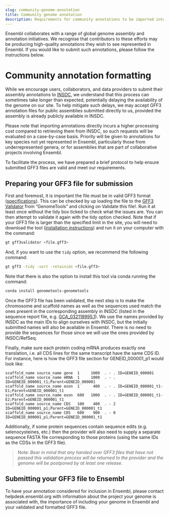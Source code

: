 ```yaml
---
slug: community-genome-annotation
title: Community genome annotation
description: Requirements for community annotations to be imported into Ensembl.
---
```


Ensembl collaborates with a range of global genome assembly and annotation initiatives. We recognise that contributors to these efforts may be producing high-quality annotations they wish to see represented in Ensembl. If you would like to submit such annotations, please follow the instructions below.

# Community annotation formatting

While we encourage users, collaborators, and data providers to submit their assembly annotations to [INSDC](https://www.insdc.org/about-insdc/), we understand that this process can sometimes take longer than expected, potentially delaying the availability of the genome on our site. To help mitigate such delays, we may accept GFF3 annotation files for public assemblies submitted directly to us, provided the assembly is already publicly available in INSDC.

Please note that importing annotations directly incurs a higher processing cost compared to retrieving them from INSDC, so such requests will be evaluated on a case-by-case basis. Priority will be given to annotations for key species not yet represented in Ensembl, particularly those from underrepresented genera, or for assemblies that are part of collaborative projects involving Ensembl.

To facilitate the process, we have prepared a brief protocol to help ensure submitted GFF3 files are valid and meet our requirements.

## Preparing your GFF3 file for submission

First and foremost, it is important the file must be in valid GFF3 format ([specifications](https://github.com/The-Sequence-Ontology/Specifications/blob/master/gff3.md)). This can be checked by up
loading the file to the [GFF3 Validator](https://genometools.org/cgi-bin/gff3validator.cgi) from “GenomeTools” and clicking on Validate this file!. Run it at least once without the tidy box ticked to check what the issues are. You can then attempt to validate it again with the tidy option checked. Note that if your GFF3 file is larger than the specified limit in the site, you will need to download the tool ([installation instructions](https://github.com/genometools/genometools/blob/master/README.md)) and run it on your computer with the command:

```bash
gt gff3validator <file.gff3>
```

And, if you want to use the `tidy` option, we recommend the following command:

```bash
gt gff3 -tidy -sort -retainids <file.gff3>
```

Note that there is also the option to install this tool via conda running the command:

```bash
conda install genometools-genometools
```

Once the GFF3 file has been validated, the next step is to make the chromosome and scaffold names as well as the sequences used match the ones present in the corresponding assembly in INSDC (listed in the sequence report file, e.g. [GCA_032118995.1](https://ftp.ncbi.nlm.nih.gov/genomes/all/GCA/032/118/995/GCA_032118995.1_ASM3211899v1/GCA_032118995.1_ASM3211899v1_assembly_report.txt)). We use the names provided by INSDC as the main IDs to align ourselves with INSDC, but the initially submitted names will also be available in Ensembl. There is no need to provide the sequences for those since we will use the ones provided by INSDC/RefSeq.

Finally, make sure each protein coding mRNA produces exactly one translation, i.e. all CDS lines for the same transcript have the same CDS ID. For instance, here is how the GFF3 file section for GENEID_000001_p1 would look like:

```text
scaffold_name source_name gene  1     1000  . - . ID=GENEID_000001
scaffold_name source_name mRNA  1     1000  . - . ID=GENEID_000001_t1;Parent=GENEID_000001
scaffold_name source_name exon  1      400  . - . ID=GENEID_000001_t1-E1;Parent=GENEID_000001_t1
scaffold_name source_name exon  600   1000  . - . ID=GENEID_000001_t1-E2;Parent=GENEID_000001_t1
scaffold_name source_name CDS   100    400  . - 2 ID=GENEID_000001_p1;Parent=GENEID_000001_t1
scaffold_name source_name CDS   600    900  . - 0 ID=GENEID_000001_p1;Parent=GENEID_000001_t1
```

Additionally, if some protein sequences contain sequence edits (e.g. selenocysteines, etc.) then the provider will also need to supply a separate sequence FASTA file corresponding to those proteins (using the same IDs as the CDSs in the GFF3 file).

> Note: *Bear in mind that any handed over GFF3 files that have not passed this validation process will be returned to the provider and the genome will be postponed by at least one release.*

## Submitting your GFF3 file to Ensembl

To have your annotation considered for inclusion in Ensembl, please contact helpdesk.ensembl.org with information about the project your genome is associated with, the importance of including your genome in Ensembl and your validated and formatted GFF3 file.